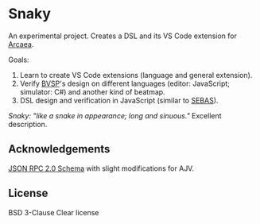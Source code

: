 # Snaky

An experimental project. Creates a DSL and its VS Code extension for [Arcaea](https://arcaea.lowiro.com/).

Goals:

1. Learn to create VS Code extensions (language and general extension).
2. Verify [BVSP](https://github.com/hozuki/beatmap-visualization-server-protocol)'s design on different languages (editor: JavaScript; simulator: C#) and another kind of beatmap.
3. DSL design and verification in JavaScript (similar to [SEBAS](https://github.com/hozuki/sebas)).

*Snaky: "like a snake in appearance; long and sinuous."* Excellent description.

## Acknowledgements

[JSON RPC 2.0 Schema](https://github.com/fge/sample-json-schemas/tree/master/jsonrpc2.0) with slight modifications for AJV.

## License

BSD 3-Clause Clear license
